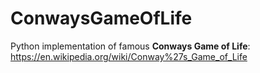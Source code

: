 # ConwaysGameOfLife

Python implementation of famous **Conways Game of Life**:
https://en.wikipedia.org/wiki/Conway%27s_Game_of_Life
